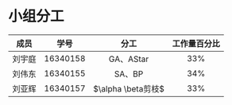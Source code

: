 # 小组分工

|  成员  |   学号   |        分工        | 工作量百分比 |
| :----: | :------: | :----------------: | :----------: |
| 刘宇庭 | 16340158 |     GA、AStar      |     33%      |
| 刘伟东 | 16340155 |       SA、BP       |     34%      |
| 刘亚辉 | 16340157 | $\alpha \beta剪枝$ |     33%      |

